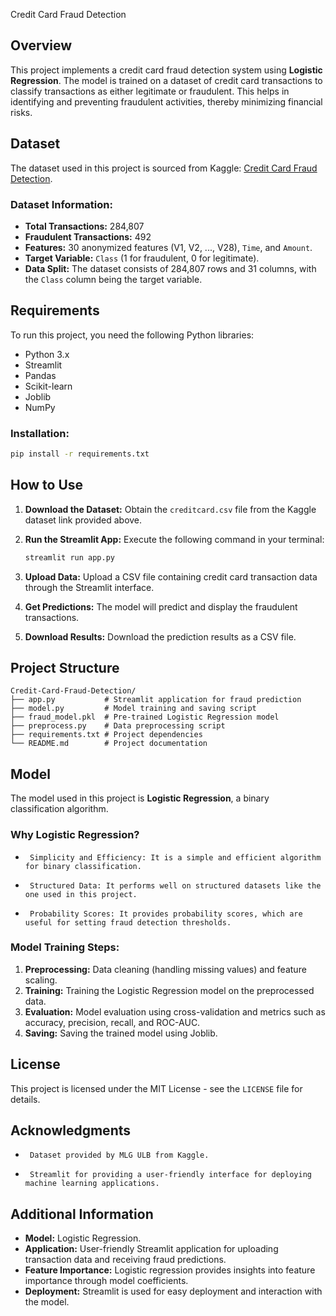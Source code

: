 Credit Card Fraud Detection

## Overview

This project implements a credit card fraud detection system using **Logistic Regression**. The model is trained on a dataset of credit card transactions to classify transactions as either legitimate or fraudulent. This helps in identifying and preventing fraudulent activities, thereby minimizing financial risks.

## Dataset

The dataset used in this project is sourced from Kaggle: [Credit Card Fraud Detection](https://www.kaggle.com/datasets/mlg-ulb/creditcardfraud).

### Dataset Information:

-   **Total Transactions:** 284,807
-   **Fraudulent Transactions:** 492
-   **Features:** 30 anonymized features (V1, V2, ..., V28), `Time`, and `Amount`.
-   **Target Variable:** `Class` (1 for fraudulent, 0 for legitimate).
-   **Data Split:** The dataset consists of 284,807 rows and 31 columns, with the `Class` column being the target variable.

## Requirements

To run this project, you need the following Python libraries:

-   Python 3.x
-   Streamlit
-   Pandas
-   Scikit-learn
-   Joblib
-   NumPy

### Installation:

```bash
pip install -r requirements.txt
```

## How to Use

1.  **Download the Dataset:** Obtain the `creditcard.csv` file from the Kaggle dataset link provided above.
2.  **Run the Streamlit App:** Execute the following command in your terminal:

    ```bash
    streamlit run app.py
    ```

3.  **Upload Data:** Upload a CSV file containing credit card transaction data through the Streamlit interface.
4.  **Get Predictions:** The model will predict and display the fraudulent transactions.
5.  **Download Results:** Download the prediction results as a CSV file.

## Project Structure

```
Credit-Card-Fraud-Detection/
├── app.py           # Streamlit application for fraud prediction
├── model.py         # Model training and saving script
├── fraud_model.pkl  # Pre-trained Logistic Regression model
├── preprocess.py    # Data preprocessing script
├── requirements.txt # Project dependencies
└── README.md        # Project documentation
```

## Model

The model used in this project is **Logistic Regression**, a binary classification algorithm.

### Why Logistic Regression?

-      Simplicity and Efficiency: It is a simple and efficient algorithm for binary classification.
-      Structured Data: It performs well on structured datasets like the one used in this project.
-      Probability Scores: It provides probability scores, which are useful for setting fraud detection thresholds.

### Model Training Steps:

1.  **Preprocessing:** Data cleaning (handling missing values) and feature scaling.
2.  **Training:** Training the Logistic Regression model on the preprocessed data.
3.  **Evaluation:** Model evaluation using cross-validation and metrics such as accuracy, precision, recall, and ROC-AUC.
4.  **Saving:** Saving the trained model using Joblib.

## License

This project is licensed under the MIT License - see the `LICENSE` file for details.

## Acknowledgments

-      Dataset provided by MLG ULB from Kaggle.
-      Streamlit for providing a user-friendly interface for deploying machine learning applications.

## Additional Information

-   **Model:** Logistic Regression.
-   **Application:** User-friendly Streamlit application for uploading transaction data and receiving fraud predictions.
-   **Feature Importance:** Logistic regression provides insights into feature importance through model coefficients.
-   **Deployment:** Streamlit is used for easy deployment and interaction with the model.
```
